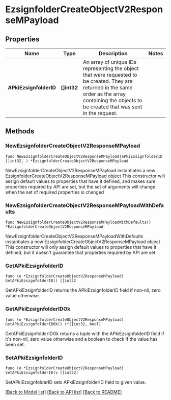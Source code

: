 # EzsignfolderCreateObjectV2ResponseMPayload

## Properties

Name | Type | Description | Notes
------------ | ------------- | ------------- | -------------
**APkiEzsignfolderID** | **[]int32** | An array of unique IDs representing the object that were requested to be created.  They are returned in the same order as the array containing the objects to be created that was sent in the request. | 

## Methods

### NewEzsignfolderCreateObjectV2ResponseMPayload

`func NewEzsignfolderCreateObjectV2ResponseMPayload(aPkiEzsignfolderID []int32, ) *EzsignfolderCreateObjectV2ResponseMPayload`

NewEzsignfolderCreateObjectV2ResponseMPayload instantiates a new EzsignfolderCreateObjectV2ResponseMPayload object
This constructor will assign default values to properties that have it defined,
and makes sure properties required by API are set, but the set of arguments
will change when the set of required properties is changed

### NewEzsignfolderCreateObjectV2ResponseMPayloadWithDefaults

`func NewEzsignfolderCreateObjectV2ResponseMPayloadWithDefaults() *EzsignfolderCreateObjectV2ResponseMPayload`

NewEzsignfolderCreateObjectV2ResponseMPayloadWithDefaults instantiates a new EzsignfolderCreateObjectV2ResponseMPayload object
This constructor will only assign default values to properties that have it defined,
but it doesn't guarantee that properties required by API are set

### GetAPkiEzsignfolderID

`func (o *EzsignfolderCreateObjectV2ResponseMPayload) GetAPkiEzsignfolderID() []int32`

GetAPkiEzsignfolderID returns the APkiEzsignfolderID field if non-nil, zero value otherwise.

### GetAPkiEzsignfolderIDOk

`func (o *EzsignfolderCreateObjectV2ResponseMPayload) GetAPkiEzsignfolderIDOk() (*[]int32, bool)`

GetAPkiEzsignfolderIDOk returns a tuple with the APkiEzsignfolderID field if it's non-nil, zero value otherwise
and a boolean to check if the value has been set.

### SetAPkiEzsignfolderID

`func (o *EzsignfolderCreateObjectV2ResponseMPayload) SetAPkiEzsignfolderID(v []int32)`

SetAPkiEzsignfolderID sets APkiEzsignfolderID field to given value.



[[Back to Model list]](../README.md#documentation-for-models) [[Back to API list]](../README.md#documentation-for-api-endpoints) [[Back to README]](../README.md)


